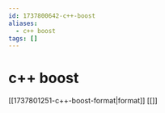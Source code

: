 ```yaml
---
id: 1737800642-c++-boost
aliases:
  - c++ boost
tags: []
---
```


# c++ boost
[[1737801251-c++-boost-format|format]]
[[]]
